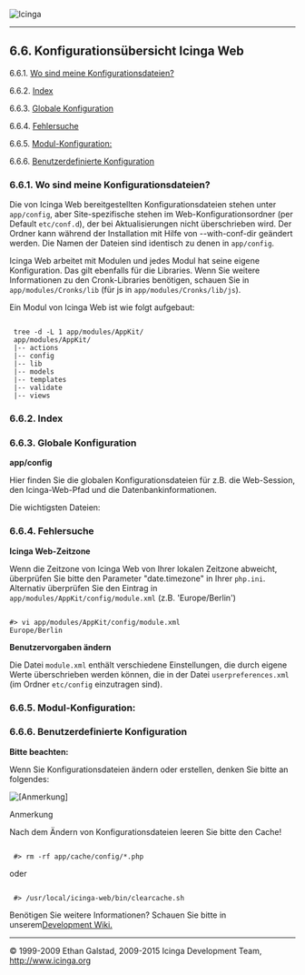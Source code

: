  ![Icinga](../images/logofullsize.png "Icinga") 

* * * * *

6.6. Konfigurationsübersicht Icinga Web
---------------------------------------

6.6.1. [Wo sind meine
Konfigurationsdateien?](icinga-web-config.md#configfilelocation)

6.6.2. [Index](icinga-web-config.md#configfileindex)

6.6.3. [Globale Konfiguration](icinga-web-config.md#globalconfig)

6.6.4. [Fehlersuche](icinga-web-config.md#troubleshooting)

6.6.5. [Modul-Konfiguration:](icinga-web-config.md#moduleconfig)

6.6.6. [Benutzerdefinierte
Konfiguration](icinga-web-config.md#customconfig)

### 6.6.1. Wo sind meine Konfigurationsdateien?

Die von Icinga Web bereitgestellten Konfigurationsdateien stehen unter
`app/config`, aber Site-spezifische stehen im
Web-Konfigurationsordner (per Default `etc/conf.d`), der bei
Aktualisierungen nicht überschrieben wird. Der Ordner kann während der
Installation mit Hilfe von --with-conf-dir geändert werden. Die Namen
der Dateien sind identisch zu denen in `app/config`.

Icinga Web arbeitet mit Modulen und jedes Modul hat seine eigene
Konfiguration. Das gilt ebenfalls für die Libraries. Wenn Sie weitere
Informationen zu den Cronk-Libraries benötigen, schauen Sie in
`app/modules/Cronks/lib` (für js in
`app/modules/Cronks/lib/js`).

Ein Modul von Icinga Web ist wie folgt aufgebaut:

<pre><code>
 tree -d -L 1 app/modules/AppKit/
 app/modules/AppKit/
 |-- actions
 |-- config
 |-- lib
 |-- models
 |-- templates
 |-- validate
 |-- views
</code></pre>

### 6.6.2. Index

















### 6.6.3. Globale Konfiguration

**app/config**

Hier finden Sie die globalen Konfigurationsdateien für z.B. die
Web-Session, den Icinga-Web-Pfad und die Datenbankinformationen.

Die wichtigsten Dateien:























































































































































### 6.6.4. Fehlersuche



**Icinga Web-Zeitzone**

Wenn die Zeitzone von Icinga Web von Ihrer lokalen Zeitzone abweicht,
überprüfen Sie bitte den Parameter "date.timezone" in Ihrer
`php.ini`. Alternativ überprüfen Sie den Eintrag in
`app/modules/AppKit/config/module.xml` (z.B. 'Europe/Berlin')

<pre><code>
#> vi app/modules/AppKit/config/module.xml
<ae:parameter name="date.timezone">Europe/Berlin</ae:parameter>
</code></pre>

**Benutzervorgaben ändern**

Die Datei `module.xml` enthält verschiedene Einstellungen,
die durch eigene Werte überschrieben werden können, die in der Datei
`userpreferences.xml` (im Ordner `etc/config`
einzutragen sind).

### 6.6.5. Modul-Konfiguration:






















### 6.6.6. Benutzerdefinierte Konfiguration

**Bitte beachten:**

Wenn Sie Konfigurationsdateien ändern oder erstellen, denken Sie bitte
an folgendes:



![[Anmerkung]](../images/note.png)

Anmerkung

Nach dem Ändern von Konfigurationsdateien leeren Sie bitte den Cache!

<pre><code>
 #> rm -rf app/cache/config/*.php
</code></pre>

oder

<pre><code>
 #> /usr/local/icinga-web/bin/clearcache.sh
</code></pre>

Benötigen Sie weitere Informationen? Schauen Sie bitte in
unserem[Development
Wiki.](https://dev.icinga.org/projects/icinga-development/wiki/)

* * * * *


© 1999-2009 Ethan Galstad, 2009-2015 Icinga Development Team,
http://www.icinga.org

